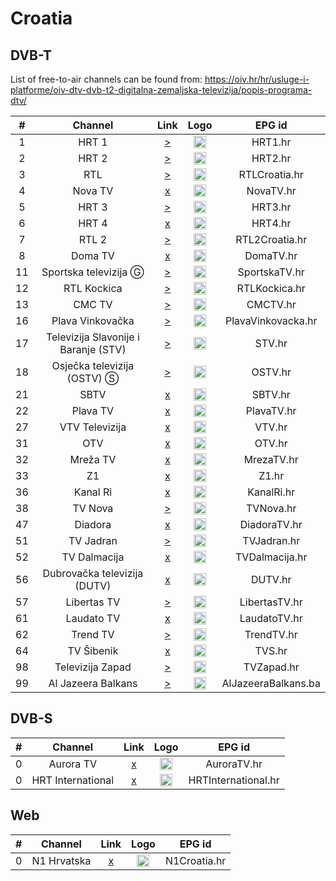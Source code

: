 <h1>Croatia</h1>

<h2>DVB-T</h2>

List of free-to-air channels can be found from: https://oiv.hr/hr/usluge-i-platforme/oiv-dtv-dvb-t2-digitalna-zemaljska-televizija/popis-programa-dtv/

| #   | Channel        | Link  | Logo | EPG id |
|:---:|:--------------:|:-----:|:----:|:------:|
| 1  | HRT 1 | [>](https://webtvstream.bhtelecom.ba/hls9/hrt1_1200.m3u8) | <img height="20" src="https://upload.wikimedia.org/wikipedia/commons/1/1f/HRT1-logo.png" /> | HRT1.hr |
| 2  | HRT 2 | [>](https://webtvstream.bhtelecom.ba/hls9/hrt2_1200.m3u8) | <img height="20" src="https://upload.wikimedia.org/wikipedia/commons/d/d0/Htv2-logo.png" /> | HRT2.hr |
| 3  | RTL | [>](https://d1cs5tlhj75jxe.cloudfront.net/rtl/playlist.m3u8) | <img height="20" src="https://i.imgur.com/zAjr6pO.png"/> | RTLCroatia.hr |
| 4  | Nova TV | [x]() | <img height="20" src="https://upload.wikimedia.org/wikipedia/commons/thumb/4/4a/Nova_TV_Croatia_logo.png/512px-Nova_TV_Croatia_logo.png" /> | NovaTV.hr |
| 5  | HRT 3 | [>](https://webtvstream.bhtelecom.ba/hls9/hrt3_1200.m3u8) | <img height="20" src="https://upload.wikimedia.org/wikipedia/commons/9/96/HRT3_Logo_aktuell.png" /> | HRT3.hr |
| 6  | HRT 4 | [x]() | <img height="20" src="https://upload.wikimedia.org/wikipedia/commons/7/76/HRT4-logo.png" /> | HRT4.hr |
| 7  | RTL 2 | [>](https://d1um9c09e0t5ag.cloudfront.net/rtl2/playlist.m3u8) | <img height="20" src="https://i.imgur.com/dQLaylJ.png"/> | RTL2Croatia.hr |
| 8  | Doma TV | [x]() | <img height="20" src="https://upload.wikimedia.org/wikipedia/commons/thumb/1/11/Doma_TV_logo.png/512px-Doma_TV_logo.png"/> | DomaTV.hr |
| 11 | Sportska televizija Ⓖ | [>](https://stream.agatin.hr:3087/live/sptvlive.m3u8) | <img height="20" src="https://i.imgur.com/xdxjcVh.png"/> | SportskaTV.hr |
| 12 | RTL Kockica | [>](https://d1rzyyum8t0q1e.cloudfront.net/rtl-kockica/playlist.m3u8) | <img height="20" src="https://i.imgur.com/BiSVmRa.png"/> | RTLKockica.hr |
| 13 | CMC TV | [>](https://stream.cmctv.hr:49998/cmc/live.m3u8) | <img height="20" src="https://i.imgur.com/Fh2vawT.png"/> | CMCTV.hr |
| 16 | Plava Vinkovačka | [>](https://player-api.new.livestream.com/accounts/26611954/events/7977299/broadcasts/237205435.secure.m3u8) | <img height="20" src="https://i.imgur.com/WJJNtQ3.jpg"/> | PlavaVinkovacka.hr |
| 17 | Televizija Slavonije i Baranje (STV) | [>](http://89.201.163.244:8080/hls/hdmi.m3u8) | <img height="20" src="https://upload.wikimedia.org/wikipedia/hr/0/04/STV.PNG"/> | STV.hr |
| 18 | Osječka televizija (OSTV) Ⓢ | [>](https://player-api.new.livestream.com/accounts/27681961/events/8347875/broadcasts/237202062.secure.m3u8) | <img height="20" src="https://i.imgur.com/o9JgEyG.png"/> | OSTV.hr |
| 21 | SBTV | [x]() | <img height="20" src="https://upload.wikimedia.org/wikipedia/commons/thumb/a/a2/SBTV_Logo.svg/480px-SBTV_Logo.svg.png"/> | SBTV.hr |
| 22 | Plava TV | [x]() | <img height="20" src="https://i.imgur.com/kJjcNlG.jpg"/> | PlavaTV.hr |
| 27 | VTV Televizija | [x]() | <img height="20" src="https://upload.wikimedia.org/wikipedia/commons/thumb/0/09/VTV_televizija_Logo.svg/640px-VTV_televizija_Logo.svg.png"/> | VTV.hr |
| 31 | OTV | [x]() | <img height="20" src="https://i.imgur.com/67zVdu2.png"/> | OTV.hr |
| 32 | Mreža TV | [x]() | <img height="20" src="https://i.imgur.com/IdvKUp9.png"/> | MrezaTV.hr |
| 33 | Z1 | [x]() | <img height="20" src="https://upload.wikimedia.org/wikipedia/hr/9/9e/Z1-tv_logo.png"/> | Z1.hr |
| 36 | Kanal Ri | [x]() | <img height="20" src="https://kanal-ri.hr/wp-content/uploads/2022/09/kanalRi_logo_v1.png"/> | KanalRi.hr |
| 38 | TV Nova | [>](https://stream.agatin.hr:3727/live/tvnovalive.m3u8)   | <img height="20" src="https://upload.wikimedia.org/wikipedia/hr/c/c8/TVnova-logo.png"/> | TVNova.hr |
| 47 | Diadora | [x]() | <img height="20" src="https://i.imgur.com/qZzsASl.png"/> | DiadoraTV.hr |
| 51 | TV Jadran | [>](https://tvjadran.stream.agatin.hr:3412/live/tvjadranlive.m3u8)   | <img height="20" src="https://upload.wikimedia.org/wikipedia/hr/9/9a/Tv_jadran_logo.png"/> | TVJadran.hr |
| 52 | TV Dalmacija | [x]() | <img height="20" src="https://upload.wikimedia.org/wikipedia/hr/b/ba/Televizija_dalmacija_logo.jpg"/> | TVDalmacija.hr |
| 56 | Dubrovačka televizija (DUTV) | [x]() | <img height="20" src="https://dutv.hr/wp-content/uploads/2017/10/DUTV-logo-plavi-web-veci.png"/> | DUTV.hr |
| 57 | Libertas TV | [>](https://stream.luci.xyz/hls/LTV.m3u8) | <img height="20" src="https://upload.wikimedia.org/wikipedia/hr/8/8a/LibertasTV.png"/> | LibertasTV.hr |
| 61 | Laudato TV | [x]() | <img height="20" src="https://i.imgur.com/661SU4H.png"/> | LaudatoTV.hr |
| 62 | Trend TV | [>](http://185.62.75.22:1935/trend/myStream/playlist.m3u8)   | <img height="20" src="https://upload.wikimedia.org/wikipedia/hr/2/22/TrendTV.jpg"/> | TrendTV.hr |
| 64 | TV Šibenik | [x]() | <img height="20" src="https://upload.wikimedia.org/wikipedia/hr/8/80/Tv-sibenik-logo.png"/> | TVS.hr |
| 98 | Televizija Zapad | [>](http://webtv.zapad.tv:8080/memfs/1ad23803-84c3-41c7-aa91-fce4c7eac52e.m3u8) | <img height="20" src="https://upload.wikimedia.org/wikipedia/hr/9/97/TVZ-2018.png"/> | TVZapad.hr |
| 99 | Al Jazeera Balkans | [>](https://live-hls-web-ajb.getaj.net/AJB/index.m3u8) | <img height="20" src="https://i.imgur.com/Z1FB6wl.png"/> | AlJazeeraBalkans.ba |

<h2>DVB-S</h2>

| #   | Channel        | Link  | Logo | EPG id |
|:---:|:--------------:|:-----:|:----:|:------:|
| 0   | Aurora TV | [x]() | <img height="20" src="https://tvaurora.tv/wp-content/uploads/2023/03/cropped-AURORA-LOGO-2023.png"/> | AuroraTV.hr |
| 0   | HRT International | [x]() | <img height="20" src="https://i.imgur.com/useLwHV.png"/> | HRTInternational.hr |

<h2>Web</h2>

| #   | Channel        | Link  | Logo | EPG id |
|:---:|:--------------:|:-----:|:----:|:------:|
| 0   | N1 Hrvatska | [x]() | <img height="20" src="https://i.imgur.com/qcD1OOZ.png"/> | N1Croatia.hr |
